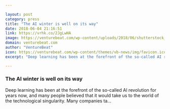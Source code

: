 ```yaml
---

layout: post
category: press
title: "The AI winter is well on its way"
date: 2018-06-04 21:16:51
link: https://vrhk.co/2JgLwHA
image: https://venturebeat.com/wp-content/uploads/2018/06/shutterstock_319127498-e1527851787708.jpg?fit=1200%2C800&strip=all
domain: venturebeat.com
author: "VentureBeat"
icon: https://venturebeat.com/wp-content/themes/vb-news/img/favicon.ico
excerpt: "Deep learning has been at the forefront of the so-called AI revolution for years now, and many people believed that it would take us to the world of the technological singularity. Many companies ta…"

---
```


### The AI winter is well on its way

Deep learning has been at the forefront of the so-called AI revolution for years now, and many people believed that it would take us to the world of the technological singularity. Many companies ta…